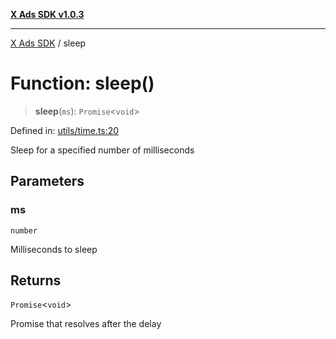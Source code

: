 [**X Ads SDK v1.0.3**](../README.md)

***

[X Ads SDK](../globals.md) / sleep

# Function: sleep()

> **sleep**(`ms`): `Promise`\<`void`\>

Defined in: [utils/time.ts:20](https://github.com/kage1020/x-ads-sdk/blob/main/src/utils/time.ts#L20)

Sleep for a specified number of milliseconds

## Parameters

### ms

`number`

Milliseconds to sleep

## Returns

`Promise`\<`void`\>

Promise that resolves after the delay
